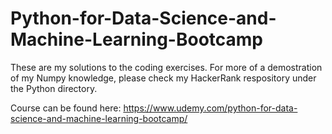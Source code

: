 # Python-for-Data-Science-and-Machine-Learning-Bootcamp
These are my solutions to the coding exercises. For more of a demostration of my Numpy knowledge, please check my HackerRank respository under the Python directory. 

Course can be found here: https://www.udemy.com/python-for-data-science-and-machine-learning-bootcamp/
